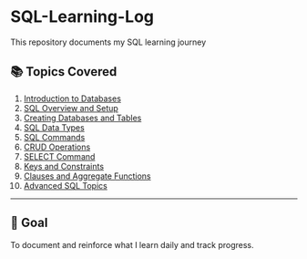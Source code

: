 # SQL-Learning-Log


This repository documents my SQL learning journey 

## 📚 Topics Covered

1. [Introduction to Databases](SQL/introduction-to-databases.md)
2. [SQL Overview and Setup](SQL/02-sql-overview-and-setup.md)
3. [Creating Databases and Tables](SQL/03-creating-databases-and-tables.md)
4. [SQL Data Types](SQL/04-sql-datatypes.md)
5. [SQL Commands](SQL/05-sql-commands.md)
6. [CRUD Operations](SQL/06-crud-operations.md)
7. [SELECT Command](SQL/07-select-command.md)
8. [Keys and Constraints](SQL/08-keys-and-constraints.md)
9. [Clauses and Aggregate Functions](SQL/09-clauses-and-aggregate-functions.md)
10. [Advanced SQL Topics](SQL/10-advanced-topics.md)
---

## 🎯 Goal

To document and reinforce what I learn daily and track progress.
